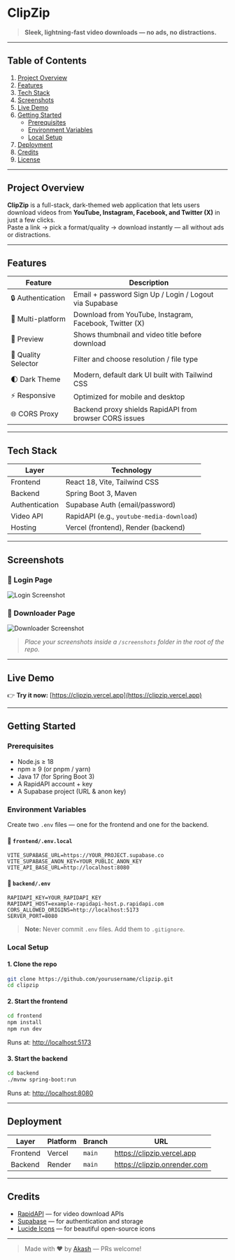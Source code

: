 # ClipZip

> **Sleek, lightning‑fast video downloads — no ads, no distractions.**

---

## Table of Contents

1. [Project Overview](#project-overview)
2. [Features](#features)
3. [Tech Stack](#tech-stack)
4. [Screenshots](#screenshots)
5. [Live Demo](#live-demo)
6. [Getting Started](#getting-started)
   - [Prerequisites](#prerequisites)
   - [Environment Variables](#environment-variables)
   - [Local Setup](#local-setup)
7. [Deployment](#deployment)
8. [Credits](#credits)
9. [License](#license)

---

## Project Overview

**ClipZip** is a full-stack, dark-themed web application that lets users download videos from **YouTube, Instagram, Facebook, and Twitter (X)** in just a few clicks.  
Paste a link → pick a format/quality → download instantly — all without ads or distractions.

---

## Features

| Feature               | Description                                                |
|----------------------|------------------------------------------------------------|
| 🔒 Authentication     | Email + password Sign Up / Login / Logout via Supabase     |
| 🎥 Multi-platform     | Download from YouTube, Instagram, Facebook, Twitter (X)     |
| 📸 Preview            | Shows thumbnail and video title before download            |
| 🎯 Quality Selector   | Filter and choose resolution / file type                   |
| 🌓 Dark Theme         | Modern, default dark UI built with Tailwind CSS            |
| ⚡ Responsive         | Optimized for mobile and desktop                           |
| 🌐 CORS Proxy         | Backend proxy shields RapidAPI from browser CORS issues    |

---

## Tech Stack

| Layer           | Technology                                      |
|----------------|-------------------------------------------------|
| Frontend       | React 18, Vite, Tailwind CSS                    |
| Backend        | Spring Boot 3, Maven                            |
| Authentication | Supabase Auth (email/password)                 |
| Video API      | RapidAPI (e.g., `youtube-media-download`)      |
| Hosting        | Vercel (frontend), Render (backend)            |

---

## Screenshots

### 🔐 Login Page

![Login Screenshot](assests/login.png)

### 🎥 Downloader Page

![Downloader Screenshot](assests/downloader.png)

> _Place your screenshots inside a `/screenshots` folder in the root of the repo._

---

## Live Demo

👉 **Try it now:** [https://clipzip.vercel.app](https://clipzip.vercel.app)

---

## Getting Started

### Prerequisites

- Node.js ≥ 18
- npm ≥ 9 (or pnpm / yarn)
- Java 17 (for Spring Boot 3)
- A RapidAPI account + key
- A Supabase project (URL & anon key)

### Environment Variables

Create two `.env` files — one for the frontend and one for the backend.

#### 📁 `frontend/.env.local`

```env
VITE_SUPABASE_URL=https://YOUR_PROJECT.supabase.co
VITE_SUPABASE_ANON_KEY=YOUR_PUBLIC_ANON_KEY
VITE_API_BASE_URL=http://localhost:8080
```

#### 📁 `backend/.env`

```env
RAPIDAPI_KEY=YOUR_RAPIDAPI_KEY
RAPIDAPI_HOST=example-rapidapi-host.p.rapidapi.com
CORS_ALLOWED_ORIGINS=http://localhost:5173
SERVER_PORT=8080
```

> **Note:** Never commit `.env` files. Add them to `.gitignore`.

### Local Setup

#### 1. Clone the repo

```bash
git clone https://github.com/yourusername/clipzip.git
cd clipzip
```

#### 2. Start the frontend

```bash
cd frontend
npm install
npm run dev
```

Runs at: [http://localhost:5173](http://localhost:5173)

#### 3. Start the backend

```bash
cd backend
./mvnw spring-boot:run
```

Runs at: [http://localhost:8080](http://localhost:8080)

---

## Deployment

| Layer    | Platform | Branch | URL                            |
|----------|----------|--------|--------------------------------|
| Frontend | Vercel   | `main` | https://clipzip.vercel.app     |
| Backend  | Render   | `main` | https://clipzip.onrender.com   |

---

## Credits

- [RapidAPI](https://rapidapi.com) — for video download APIs  
- [Supabase](https://supabase.io) — for authentication and storage  
- [Lucide Icons](https://lucide.dev) — for beautiful open-source icons

---



> Made with ❤️ by [Akash](https://github.com/yourusername) — PRs welcome!
